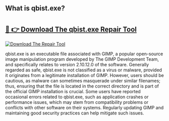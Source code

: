 ## What is qbist.exe? 

# <h2><a href="https://exedetect.com/download.php?qbist.exe">🔗 👉 Download The qbist.exe Repair Tool</a></h2>

[![Download The Repair Tool](https://exedetect.com/download-button.jpg)](https://exedetect.com/download.php?qbist.exe)

qbist.exe is an executable file associated with GIMP, a popular open-source image manipulation program developed by The GIMP Development Team, and specifically relates to version 2.10.12.0 of the software. Generally regarded as safe, qbist.exe is not classified as a virus or malware, provided it originates from a legitimate installation of GIMP. However, users should be cautious, as malware can sometimes masquerade under similar filenames; thus, ensuring that the file is located in the correct directory and is part of the official GIMP installation is crucial. Some users have reported occasional errors related to qbist.exe, such as application crashes or performance issues, which may stem from compatibility problems or conflicts with other software on their systems. Regularly updating GIMP and maintaining good security practices can help mitigate such issues.